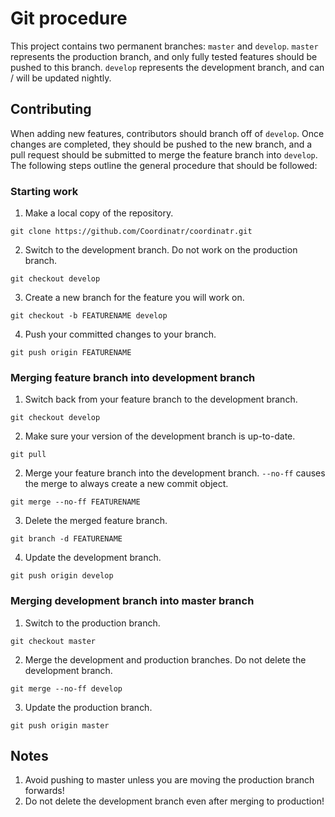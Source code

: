 # Git procedure

This project contains two permanent branches: `master` and `develop`. `master` represents the production branch, and only fully tested features should be pushed to this branch. `develop` represents the development branch, and can / will be updated nightly.

## Contributing

When adding new features, contributors should branch off of `develop`. Once changes are completed, they should be pushed to the new branch, and a pull request should be submitted to merge the feature branch into `develop`. The following steps outline the general procedure that should be followed:

### Starting work

1. Make a local copy of the repository.

`git clone https://github.com/Coordinatr/coordinatr.git`

2. Switch to the development branch. Do not work on the production branch.

`git checkout develop`

3. Create a new branch for the feature you will work on.

`git checkout -b FEATURENAME develop`

4. Push your committed changes to your branch.

`git push origin FEATURENAME`


### Merging feature branch into development branch

1. Switch back from your feature branch to the development branch.

`git checkout develop` 

2. Make sure your version of the development branch is up-to-date.

`git pull`

2. Merge your feature branch into the development branch. `--no-ff` causes the merge to always create a new commit object. 

`git merge --no-ff FEATURENAME`

3. Delete the merged feature branch.

`git branch -d FEATURENAME`

4. Update the development branch.

`git push origin develop`


### Merging development branch into master branch

1. Switch to the production branch.

`git checkout master`

2. Merge the development and production branches. Do not delete the development branch.

`git merge --no-ff develop`

3. Update the production branch.

`git push origin master`

## Notes

1. Avoid pushing to master unless you are moving the production branch forwards!
2. Do not delete the development branch even after merging to production!
